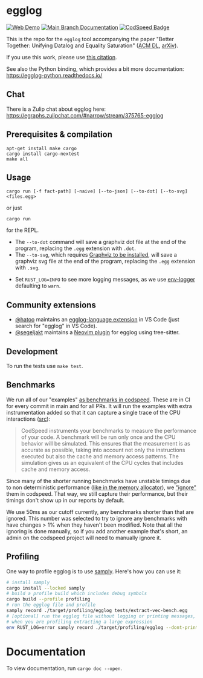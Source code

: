 # egglog

<a href="https://egraphs-good.github.io/egglog/">
    <img alt="Web Demo" src="https://img.shields.io/badge/-web demo-blue"></a>
<a href="https://egraphs-good.github.io/egglog/docs/egglog">
    <img alt="Main Branch Documentation" src="https://img.shields.io/badge/docs-main-blue"></a>
<a href="https://codspeed.io/egraphs-good/egglog">
    <img src="https://img.shields.io/endpoint?url=https://codspeed.io/badge.json" alt="CodSpeed Badge"/></a>

This is the repo for the `egglog` tool accompanying the paper
  "Better Together: Unifying Datalog and Equality Saturation"
  ([ACM DL](https://dl.acm.org/doi/10.1145/3591239), [arXiv](https://arxiv.org/abs/2304.04332)).

If you use this work, please use [this citation](./CITATION.bib).

See also the Python binding, which provides a bit more documentation:
https://egglog-python.readthedocs.io/

## Chat

There is a Zulip chat about egglog here:
https://egraphs.zulipchat.com/#narrow/stream/375765-egglog

## Prerequisites & compilation

```
apt-get install make cargo
cargo install cargo-nextest
make all
```


## Usage

```
cargo run [-f fact-path] [-naive] [--to-json] [--to-dot] [--to-svg] <files.egg>
```

or just

```
cargo run
```

for the REPL.

* The `--to-dot` command will save a graphviz dot file at the end of the program, replacing the `.egg` extension with `.dot`.
* The `--to-svg`, which requires [Graphviz to be installed](https://graphviz.org/download/), will save a graphviz svg file at the end of the program, replacing the `.egg` extension with `.svg`.
- Set `RUST_LOG=INFO` to see more logging messages, as we use [env-logger](https://docs.rs/env_logger/latest/env_logger/) defaulting to `warn`.

## Community extensions

* [@hatoo](https://github.com/hatoo) maintains an [egglog-language extension](https://marketplace.visualstudio.com/items?itemName=hatookov.egglog-language) in VS Code (just search for "egglog" in VS Code).
* [@segeljakt](https://github.com/segeljakt) maintains a [Neovim plugin](https://github.com/segeljakt/tree-sitter-egg) for egglog using tree-sitter.

## Development

To run the tests use `make test`.

## Benchmarks

We run all of our "examples" [as benchmarks in codspeed](https://codspeed.io/egraphs-good/egglog). These are in CI
for every commit in main and for all PRs. It will run the examples with extra instrumentation added so that it can
capture a single trace of the CPU interactions ([src](https://docs.codspeed.io/features/understanding-the-metrics/)):

> CodSpeed instruments your benchmarks to measure the performance of your code. A benchmark will be run only once and the CPU behavior will be simulated. This ensures that the measurement is as accurate as possible, taking into account not only the instructions executed but also the cache and memory access patterns. The simulation gives us an equivalent of the CPU cycles that includes cache and memory access.

Since many of the shorter running benchmarks have unstable timings due to non deterministic performance ([like in the memory allocator](https://github.com/oxc-project/backlog/issues/89)),
we ["ignore"](https://docs.codspeed.io/features/ignoring-benchmarks/) them in codspeed. That way, we still
capture their performance, but their timings don't show up in our reports by default.

We use 50ms as our cutoff currently, any benchmarks shorter than that are ignored. This number was selected to try to ignore
any benchmarks with have changes > 1% when they haven't been modified. Note that all the ignoring is done manually,
so if you add another example that's short, an admin on the codspeed project will need to manually ignore it.

## Profiling

One way to profile egglog is to use [samply](https://github.com/mstange/samply/). Here's how you can use it:

```bash
# install samply
cargo install --locked samply
# build a profile build which includes debug symbols
cargo build --profile profiling
# run the egglog file and profile
samply record ./target/profiling/egglog tests/extract-vec-bench.egg
# [optional] run the egglog file without logging or printing messages, which can help reduce the stdout
# when you are profiling extracting a large expression
env RUST_LOG=error samply record ./target/profiling/egglog --dont-print-messages tests/extract-vec-bench.egg
```

# Documentation

To view documentation, run `cargo doc --open`.

